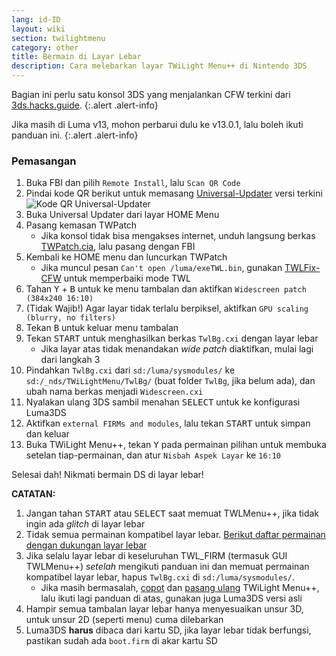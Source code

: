 ```yaml
---
lang: id-ID
layout: wiki
section: twilightmenu
category: other
title: Bermain di Layar Lebar
description: Cara melebarkan layar TWiLight Menu++ di Nintendo 3DS
---
```


Bagian ini perlu satu konsol 3DS yang menjalankan CFW terkini dari [3ds.hacks.guide](https://3ds.hacks.guide).
{:.alert .alert-info}

Jika masih di Luma v13, mohon perbarui dulu ke v13.0.1, lalu boleh ikuti panduan ini.
{:.alert .alert-info}

### Pemasangan
1. Buka FBI dan pilih `Remote Install`, lalu `Scan QR Code`
1. Pindai kode QR berikut untuk memasang [Universal-Updater](https://github.com/Universal-Team/Universal-Updater) versi terkini<br> ![Kode QR Universal-Updater](https://db.universal-team.net/assets/images/qr/universal-updater-cia.png)
1. Buka Universal Updater dari layar HOME Menu
1. Pasang kemasan TWPatch
    - Jika konsol tidak bisa mengakses internet, unduh langsung berkas [TWPatch.cia](https://gbatemp.net/download/twpatch.37400/version/38832/download?file=302085), lalu pasang dengan FBI
1. Kembali ke HOME menu dan luncurkan TWPatch
    - Jika muncul pesan `Can't open /luma/exeTWL.bin`, gunakan [TWLFix-CFW](https://github.com/MechanicalDragon0687/TWLFix-CFW/releases/) untuk memperbaiki mode TWL
1. Tahan <kbd class="face">Y</kbd> + <kbd class="face">B</kbd> untuk ke menu tambalan dan aktifkan `Widescreen patch (384x240 16:10)`
1. (Tidak Wajib!) Agar layar tidak terlalu berpiksel, aktifkan `GPU scaling (blurry, no filters)`
1. Tekan <kbd class="face">B</kbd> untuk keluar menu tambalan
1. Tekan <kbd>START</kbd> untuk menghasilkan berkas `TwlBg.cxi` dengan layar lebar
    - Jika layar atas tidak menandakan *wide patch* diaktifkan, mulai lagi dari langkah 3
1. Pindahkan `TwlBg.cxi` dari `sd:/luma/sysmodules/` ke `sd:/_nds/TWiLightMenu/TwlBg/` (buat folder `TwlBg`, jika belum ada), dan ubah nama berkas menjadi `Widescreen.cxi`
1. Nyalakan ulang 3DS sambil menahan <kbd>SELECT</kbd> untuk ke konfigurasi Luma3DS
1. Aktifkan `external FIRMs and modules`, lalu tekan <kbd>START</kbd> untuk simpan dan keluar
1. Buka TWiLight Menu++, tekan <kbd class="face">Y</kbd> pada permainan pilihan untuk membuka setelan tiap-permainan, dan atur `Nisbah Aspek Layar` ke `16:10`

Selesai dah! Nikmati bermain DS di layar lebar!

**CATATAN:**
1. Jangan tahan <kbd>START</kbd> atau <kbd>SELECT</kbd> saat memuat TWLMenu++, jika tidak ingin ada *glitch* di layar lebar
1. Tidak semua permainan kompatibel layar lebar. [Berikut daftar permainan dengan dukungan layar lebar](https://github.com/DS-Homebrew/TWiLightMenu/blob/master/7zfile/3DS%20-%20CFW%20users/Games%20supported%20with%20widescreen.txt)
1. Jika selalu layar lebar di keseluruhan TWL_FIRM (termasuk GUI TWLMenu++) *setelah* mengikuti panduan ini dan memuat permainan kompatibel layar lebar, hapus `TwlBg.cxi` di `sd:/luma/sysmodules/`.
    - Jika masih bermasalah, [copot](https://wiki.ds-homebrew.com/id-ID/twilightmenu/uninstalling-3ds) dan [pasang ulang](https://wiki.ds-homebrew.com/id-ID/twilightmenu/installing-3ds) TWiLight Menu++, lalu ikuti lagi panduan di atas, gunakan juga Luma3DS versi asli
1. Hampir semua tambalan layar lebar hanya menyesuaikan unsur 3D, untuk unsur 2D (seperti menu) cuma dilebarkan
1. Luma3DS **harus** dibaca dari kartu SD, jika layar lebar tidak berfungsi, pastikan sudah ada `boot.firm` di akar kartu SD
